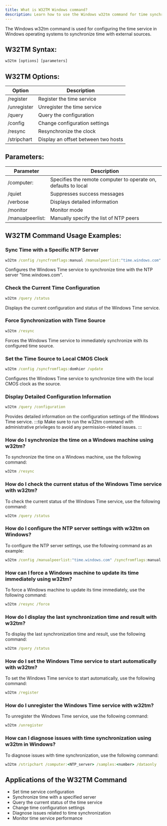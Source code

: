 ```yaml
---
title: What is W32TM Windows command?
description: Learn how to use the Windows w32tm command for time synchronization between computers.
---
```


The Windows w32tm command is used for configuring the time service in Windows operating systems to synchronize time with external sources.

## W32TM Syntax:
```cmd
w32tm [options] [parameters]
```

## W32TM Options:
| Option        | Description                       |
|---------------|-----------------------------------|
| /register     | Register the time service         |
| /unregister   | Unregister the time service       |
| /query        | Query the configuration            |
| /config       | Change configuration settings     |
| /resync       | Resynchronize the clock           |
| /stripchart   | Display an offset between two hosts|

## Parameters:
| Parameter  | Description                                                     |
|------------|-----------------------------------------------------------------|
| /computer: | Specifies the remote computer to operate on, defaults to local  |
| /quiet     | Suppresses success messages                                      |
| /verbose   | Displays detailed information                                    |
| /monitor   | Monitor mode                                                     |
| /manualpeerlist: | Manually specify the list of NTP peers                    |
## W32TM Command Usage Examples:
### Sync Time with a Specific NTP Server
```cmd
w32tm /config /syncfromflags:manual /manualpeerlist:"time.windows.com"
```
Configures the Windows Time service to synchronize time with the NTP server "time.windows.com".

### Check the Current Time Configuration
```cmd
w32tm /query /status
```
Displays the current configuration and status of the Windows Time service.

### Force Synchronization with Time Source
```cmd
w32tm /resync
```
Forces the Windows Time service to immediately synchronize with its configured time source.

### Set the Time Source to Local CMOS Clock
```cmd
w32tm /config /syncfromflags:domhier /update
```
Configures the Windows Time service to synchronize time with the local CMOS clock as the source.

### Display Detailed Configuration Information
```cmd
w32tm /query /configuration
```
Provides detailed information on the configuration settings of the Windows Time service.
:::tip
Make sure to run the w32tm command with administrative privileges to avoid any permission-related issues.
:::

### How do I synchronize the time on a Windows machine using w32tm?
To synchronize the time on a Windows machine, use the following command:
```cmd
w32tm /resync
```

### How do I check the current status of the Windows Time service with w32tm?
To check the current status of the Windows Time service, use the following command:
```cmd
w32tm /query /status
```

### How do I configure the NTP server settings with w32tm on Windows?
To configure the NTP server settings, use the following command as an example:
```cmd
w32tm /config /manualpeerlist:"time.windows.com" /syncfromflags:manual /reliable:yes /update
```

### How can I force a Windows machine to update its time immediately using w32tm?
To force a Windows machine to update its time immediately, use the following command:
```cmd
w32tm /resync /force
```

### How do I display the last synchronization time and result with w32tm?
To display the last synchronization time and result, use the following command:
```cmd
w32tm /query /status
```

### How do I set the Windows Time service to start automatically with w32tm?
To set the Windows Time service to start automatically, use the following command:
```cmd
w32tm /register
```

### How do I unregister the Windows Time service with w32tm?
To unregister the Windows Time service, use the following command:
```cmd
w32tm /unregister
```

### How can I diagnose issues with time synchronization using w32tm in Windows?
To diagnose issues with time synchronization, use the following command:
```cmd
w32tm /stripchart /computer:<NTP_server> /samples:<number> /dataonly
```
## Applications of the W32TM Command

- Set time service configuration
- Synchronize time with a specified server
- Query the current status of the time service
- Change time configuration settings
- Diagnose issues related to time synchronization
- Monitor time service performance